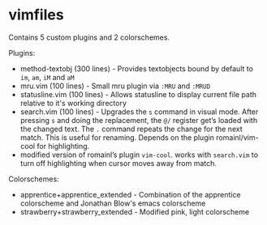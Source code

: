 # vimfiles

Contains 5 custom plugins and 2 colorschemes.

Plugins:
- method-textobj (300 lines) - Provides textobjects bound by default to `im`,
  `am`, `iM` and `aM`
- mru.vim (100 lines) - Small mru plugin via `:MRU` and `:MRUD`
- statusline.vim (100 lines) - Allows statusline to display current file path
  relative to it's working directory
- search.vim (100 lines) - Upgrades the `s` command in visual mode. After
  pressing `s` and doing the replacement, the `@/` register get’s loaded with
  the changed text. The `.` command repeats the change for the next match. This
  is useful for renaming. Depends on the plugin romainl/vim-cool for
  highlighting.
- modified version of romainl’s plugin `vim-cool`. works with `search.vim` to
  turn off highlighting when cursor moves away from match.

Colorschemes:
- apprentice+apprentice\_extended - Combination of the apprentice colorscheme and
  Jonathan Blow's emacs colorscheme
- strawberry+strawberry\_extended - Modified pink, light colorscheme
